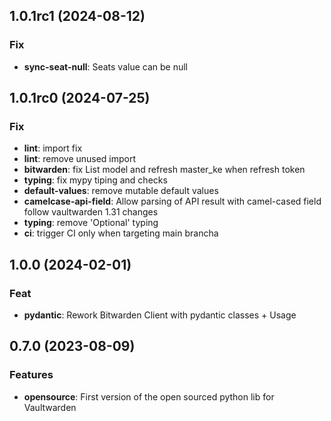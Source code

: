 ## 1.0.1rc1 (2024-08-12)

### Fix

- **sync-seat-null**: Seats value can be null

## 1.0.1rc0 (2024-07-25)

### Fix

- **lint**: import fix
- **lint**: remove unused import
- **bitwarden**: fix List model and refresh master_ke when refresh token
- **typing**: fix mypy tiping and checks
- **default-values**: remove mutable default values
- **camelcase-api-field**: Allow parsing of API result with camel-cased field follow vaultwarden 1.31 changes
- **typing**: remove 'Optional' typing
- **ci**: trigger CI only when targeting main brancha

## 1.0.0 (2024-02-01)

### Feat

- **pydantic**: Rework Bitwarden Client with pydantic classes + Usage

## 0.7.0 (2023-08-09)

### Features

- **opensource**: First version of the open sourced python lib for Vaultwarden